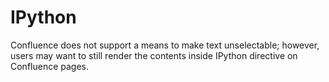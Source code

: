 # IPython

Confluence does not support a means to make text unselectable; however,
users may want to still render the contents inside IPython directive on
Confluence pages.
